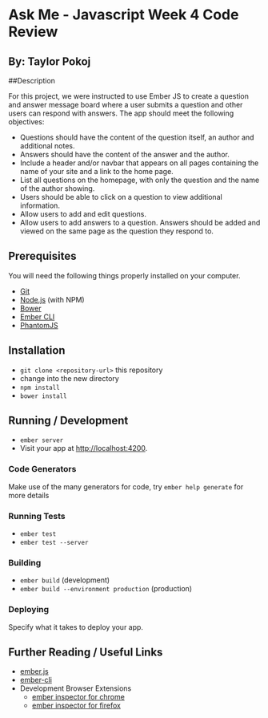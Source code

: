 # Ask Me - Javascript Week 4 Code Review
## By: Taylor Pokoj

##Description

For this project, we were instructed to use Ember JS to create a question and answer message board where a user submits a question and other users can respond with answers. The app should meet the following objectives:

- Questions should have the content of the question itself, an author and additional notes.
- Answers should have the content of the answer and the author.
- Include a header and/or navbar that appears on all pages containing the name of your site and a link to the home page.
- List all questions on the homepage, with only the question and the name of the author showing.
- Users should be able to click on a question to view additional information.
- Allow users to add and edit questions.
- Allow users to add answers to a question. Answers should be added and viewed on the same page as the question they respond to.



## Prerequisites

You will need the following things properly installed on your computer.

* [Git](http://git-scm.com/)
* [Node.js](http://nodejs.org/) (with NPM)
* [Bower](http://bower.io/)
* [Ember CLI](http://ember-cli.com/)
* [PhantomJS](http://phantomjs.org/)

## Installation

* `git clone <repository-url>` this repository
* change into the new directory
* `npm install`
* `bower install`

## Running / Development

* `ember server`
* Visit your app at [http://localhost:4200](http://localhost:4200).

### Code Generators

Make use of the many generators for code, try `ember help generate` for more details

### Running Tests

* `ember test`
* `ember test --server`

### Building

* `ember build` (development)
* `ember build --environment production` (production)

### Deploying

Specify what it takes to deploy your app.

## Further Reading / Useful Links

* [ember.js](http://emberjs.com/)
* [ember-cli](http://ember-cli.com/)
* Development Browser Extensions
  * [ember inspector for chrome](https://chrome.google.com/webstore/detail/ember-inspector/bmdblncegkenkacieihfhpjfppoconhi)
  * [ember inspector for firefox](https://addons.mozilla.org/en-US/firefox/addon/ember-inspector/)
